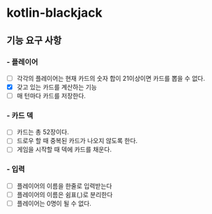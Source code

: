 # kotlin-blackjack
## 기능 요구 사항

### - 플레이어
- [ ] 각각의 플레이어는 현재 카드의 숫자 합이 21이상이면 카드를 뽑을 수 없다.
- [x] 갖고 있는 카드를 계산하는 기능
- [ ] 매 턴마다 카드를 저장한다.

### - 카드 덱
- [ ] 카드는 총 52장이다. 
- [ ] 드로우 할 때 중복된 카드가 나오지 않도록 한다.
- [ ] 게임을 시작할 때 덱에 카드를 채운다.

### - 입력
- [ ] 플레이어의 이름을 한줄로 입력받는다
- [ ] 플레이어의 이름은 쉼표(,)로 분리한다
- [ ] 플레이어는 0명이 될 수 없다.